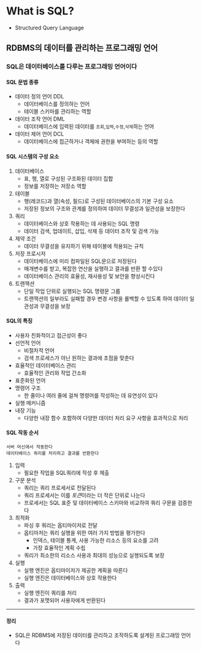 # What is SQL?
+ Structured Query Language
## RDBMS의 데이터를 관리하는 프로그래밍 언어
### **SQL은 데이터베이스를 다루는 프로그래밍 언어**이다

#### SQL 문법 종류
+ 데이터 정의 언어 DDL
  + 데이터베이스를 정의하는 언어
  + 테이블 스키마를 관리하는 역할
+ 데이터 조작 언어 DML
  + 데이터베이스에 입력된 데이터를 `조회`,`입력`,`수정`,`삭제`하는 언어
+ 데이터 제어 언어 DCL
  + 데이터베이스에 접근하거나 객체에 권한을 부여하는 등의 역할

#### SQL 시스템의 구성 요소
1. 데이터베이스
    + 표, 행, 열로 구성된 구조화된 데이터 집합
    + 정보를 저장하는 저장소 역할
2. 테이블
   + 행(레코드)과 열(속성, 필드)로 구성된 데이터베이스의 기본 구성 요소
   + 저장된 정보의 구조와 관계를 정의하여 데이터 무결성과 일관성을 보장한다
3. 쿼리
   + 데이터베이스와 상호 작용하는 데 사용되는 SQL 명령
   + 데이터 검색, 업데이트, 삽입, 삭제 등 데이터 조작 및 검색 가능
4. 제약 조건
    + 데이터 무결성을 유지하기 위해 테이블에 적용되는 규칙
5. 저장 프로시저
   + 데이터베이스에 미리 컴파일된 SQL문으로 저장된다
   + 매개변수를 받고, 복잡한 연산을 실행하고 결과를 반환 할 수있다
   + 데이터베이스 관리의 효율성, 재사용성 및 보안을 향상시킨다
6. 트랜잭션
   + 단일 작업 단위로 실행되는 SQL 명령문 그룹
   + 트랜잭션의 일부라도 실패할 경우 변경 사항을 롤백할 수 있도록 하여 데이터 일관성과 무결성을 보장

#### SQL의 특징
+ 사용자 친화적이고 접근성이 좋다
+ 선언적 언어
  + 비절차적 언어
  + 검색 프로세스가 아닌 원하는 결과에 초점을 맞춘다
+ 효율적인 데이터베이스 관리
  + 효율적인 관리와 작업 간소화
+ 표준화된 언어
+ 명령어 구조
  + 한 줄이나 여러 줄에 걸쳐 명령어를 작성하는 데 유연성이 있다
+ 실행 메커니즘
+ 내장 기능
  + 다양한 내장 함수 포함하여 다양한 데이터 처리 요구 사항을 효과적으로 처리

#### SQL 작동 순서
```
서버 머신에서 작동한다 
데이터베이스 쿼리를 처리하고 결과를 반환한다
```
1. 입력
   + 필요한 작업을 SQL쿼리에 작성 후 제출
2. 구문 분석
   + 쿼리는 쿼리 프로세서로 전달된다
   + 쿼리 프로세서는 이를 *토큰*이라는 더 작은 단위로 나눈다
   + 프로세서는 SQL 표준 및 데이터베이스 스키마와 비교하여 쿼리 구문을 검증한다
3. 최적화
   + 파싱 후 쿼리는 옵티마이저로 전달
   + 옵티마저는 쿼리 실행을 위한 여러 가지 방법을 평가한다
     + 인덱스, 테이블 통계, 사용 가능한 리소스 등의 요소를 고려
     + 가장 효율적인 계획 수립
   + 쿼리가 최소한의 리소스 사용과 최대의 성능으로 실행되도록 보장
4. 실행
   + 실행 엔진은 옵티마이저가 제공한 계획을 따른다
   + 실행 엔진은 데이터베이스와 상호 작용한다
5. 출력
   + 실행 엔진이 쿼리를 처리
   + 결과가 포맷되어 사용자에게 반환된다

---

#### 정리
+ SQL은 RDBMS에 저장된 데이터를 관리하고 조작하도록 설계된 프로그래밍 언어다